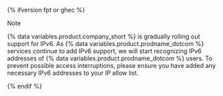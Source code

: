 {% ifversion fpt or ghec %}

> [!NOTE]
> {% data variables.product.company_short %} is gradually rolling out support for IPv6. As {% data variables.product.prodname_dotcom %} services continue to add IPv6 support, we will start recognizing IPv6 addresses of {% data variables.product.prodname_dotcom %} users. To prevent possible access interruptions, please ensure you have added any necessary IPv6 addresses to your IP allow list.

{% endif %}
